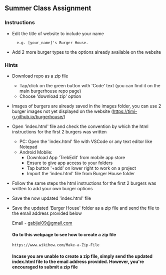 ## Summer Class Assignment
### Instructions
- Edit the title of website to include your name

        e.g. [your_name]'s Burger House.
  
- Add 2 more burger types to the options already available on the website

### Hints
- Download repo as a zip file
   - Tap/click on the green button with 'Code' text (you can find it on the main burgerhouse repo page)
   - Choose 'download zip' option
- Images of burgers are already saved in the images folder, you can use 2 burger images not yet displayed on the website (https://timi-g.github.io/burgerhouse/)
  
- Open 'index.html' file and check the convention by which the html instructions for the first 2 burgers was written
   - PC: Open the 'index.html' file with VSCode or any text editor like Notepad
   - Android Mobile:
      - Download App 'TrebEdit' from mobile app store
      - Ensure to give app access to your folders
      - Tap button '+add' on lower right to work on a project
      - Import the 'index.html' file from Burger House folder
- Follow the same steps the html instructions for the first 2 burgers was written to add your own burger options
- Save the now updated 'index.html' file
- Save the updated 'Burger House' folder as a zip file and send the file to the email address provided below

  Email - gabijel09@gmail.com

  #### Go to this webpage to see how to create a zip file
      https://www.wikihow.com/Make-a-Zip-File
  
  #### Incase you are unable to create a zip file, simply send the updated index.html file to the email address provided. However, you're encouraged to submit a zip file
